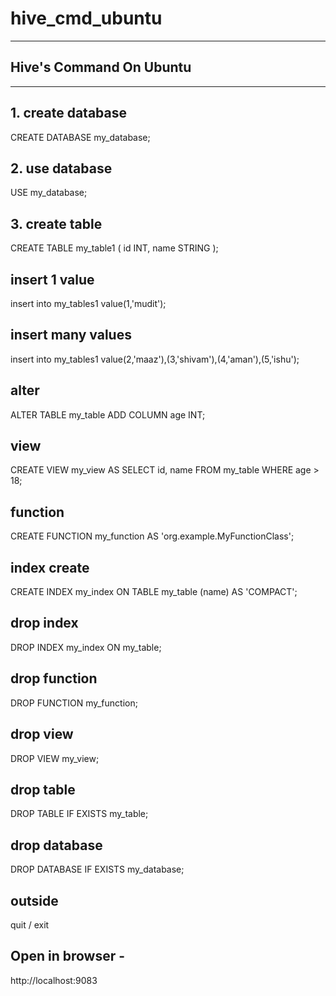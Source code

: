 # hive_cmd_ubuntu
**********************************************************
## Hive's Command On Ubuntu 
*********************************************************

## 1. create database
CREATE DATABASE my_database;

## 2. use database
USE my_database;

## 3. create table
CREATE TABLE my_table1 (
    id INT,
    name STRING
);

## insert 1 value
insert into my_tables1 value(1,'mudit');

## insert many values
insert into my_tables1 value(2,'maaz'),(3,'shivam'),(4,'aman'),(5,'ishu');

## alter
ALTER TABLE my_table ADD COLUMN age INT;

## view
CREATE VIEW my_view AS
SELECT id, name FROM my_table WHERE age > 18;


## function
CREATE FUNCTION my_function AS 'org.example.MyFunctionClass';

## index create
CREATE INDEX my_index ON TABLE my_table (name) AS 'COMPACT';


## drop index
DROP INDEX my_index ON my_table;

## drop function
DROP FUNCTION my_function;


## drop view
DROP VIEW my_view;


## drop table
DROP TABLE IF EXISTS my_table;


## drop database
DROP DATABASE IF EXISTS my_database;


## outside 
quit / exit


## Open in browser - 
http://localhost:9083



